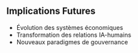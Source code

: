 ## Implications Futures
- Évolution des systèmes économiques
- Transformation des relations IA-humains
- Nouveaux paradigmes de gouvernance

```
